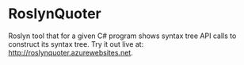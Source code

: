 RoslynQuoter
============

Roslyn tool that for a given C# program shows syntax tree API calls to construct its syntax tree.
Try it out live at: http://roslynquoter.azurewebsites.net.

